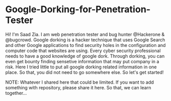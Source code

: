 # Google-Dorking-for-Penetration-Tester
Hi! I'm Saad Zia. I am web penetration tester and bug hunter @Hackerone & @bugcrowd.
Google dorking is a hacker technique that uses Google Search and other Google applications to find security holes in the configuration and computer code that websites are using. Every cyber security professional needs to have a good knowledge of google dork. Through dorking, you can even get bounty finding sensetive information that may put company in a risk. Here I tried little to put all google dorking related information in one place. So that, you did not need to go somewhere else. So let's get started!  

NOTE: Whatever I shared here that could be limited. If you want to add something with repository, please share it here. So that, we can learn together...
